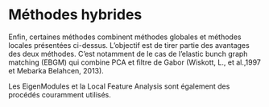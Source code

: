 # Méthodes hybrides

Enfin, certaines méthodes combinent méthodes globales et méthodes locales présentées ci-dessus. L’objectif est de tirer partie des avantages des deux méthodes.
C’est notamment de le cas de l’elastic bunch graph matching (EBGM)  qui combine PCA et filtre de Gabor (Wiskott, L., et al.,1997 et Mebarka Belahcen, 2013).

Les EigenModules et la Local Feature Analysis sont également des procédés couramment utilisés.
